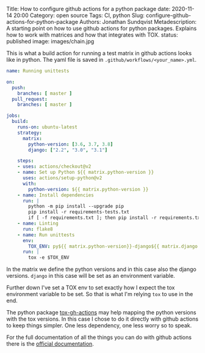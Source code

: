 Title: How to configure github actions for a python package
date: 2020-11-14 20:00
Category: open source
Tags: CI, python
Slug: configure-github-actions-for-python-package
Authors: Jonathan Sundqvist
Metadescription: A starting point on how to use github actions for python packages. Explains how to work with matrices and how that integrates with TOX.
status: published
image: images/chain.jpg

This is what a build action for running a test matrix in github actions looks like in python. The yaml file is saved in `.github/workflows/<your_name>.yml`.

```yaml
name: Running unittests

on:
  push:
    branches: [ master ]
  pull_request:
    branches: [ master ]

jobs:
  build:
    runs-on: ubuntu-latest
    strategy:
      matrix:
        python-version: [3.6, 3.7, 3.8]
        django: ["2.2", "3.0", "3.1"]

    steps:
    - uses: actions/checkout@v2
    - name: Set up Python ${{ matrix.python-version }}
      uses: actions/setup-python@v2
      with:
        python-version: ${{ matrix.python-version }}
    - name: Install dependencies
      run: |
        python -m pip install --upgrade pip
        pip install -r requirements-tests.txt
        if [ -f requirements.txt ]; then pip install -r requirements.txt; fi
    - name: Linting
      run: flake8
    - name: Run unittests
      env:
        TOX_ENV: py${{ matrix.python-version}}-django${{ matrix.django }}
      run: |
        tox -e $TOX_ENV
```

In the matrix we define the python versions and in this case also the django versions. `django` in this case will be set as an environment variable.

Further down I've set a TOX env to set exactly how I expect the tox environment variable to be set. So that is what I'm relying `tox` to use in the end.

The python package [tox-gh-actions](https://github.com/ymyzk/tox-gh-actions) may help mapping the python versions with the tox versions. In this case I chose to do it directly with github actions to keep things simpler. One less dependency, one less worry so to speak.

For the full documentation of all the things you can do with github actions there is the [official documentation](https://docs.github.com/en/free-pro-team@latest/actions).
